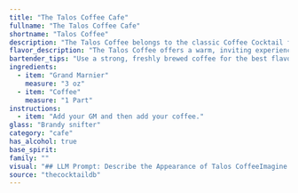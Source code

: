 ```yaml
---
title: "The Talos Coffee Cafe"
fullname: "The Talos Coffee Cafe"
shortname: "Talos Coffee"
description: "The Talos Coffee belongs to the classic Coffee Cocktail family, drawing inspiration from the timeless tradition of pairing coffee with liqueurs. This drink's origins remain shrouded in mystery, but it likely emerged in the 20th century, reflecting the rising popularity of coffee-based cocktails. "
flavor_description: "The Talos Coffee offers a warm, inviting experience. The Grand Marnier's citrus notes intertwine with the rich, roasted coffee aroma, creating a complex and slightly bittersweet profile. The finish lingers with a subtle orange zest and a lingering coffee warmth, leaving you wanting more. "
bartender_tips: "Use a strong, freshly brewed coffee for the best flavor.  Chill the Grand Marnier beforehand to ensure a balanced, refreshing cocktail.  Use a good quality ice and a cocktail shaker for optimal dilution and chilling.  Strain into a chilled coupe glass for a sophisticated presentation.  A splash of orange bitters can add complexity. "
ingredients:
  - item: "Grand Marnier"
    measure: "3 oz"
  - item: "Coffee"
    measure: "1 Part"
instructions:
  - item: "Add your GM and then add your coffee."
glass: "Brandy snifter"
category: "cafe"
has_alcohol: true
base_spirit:
family: ""
visual: "## LLM Prompt: Describe the Appearance of Talos CoffeeImagine a cocktail called Talos Coffee that features **Grand Marnier** and **coffee**. **Describe the appearance of this cocktail in detail, considering:*** **Color:**  What is the overall color of the drink? Is it a deep brown, a rich amber, or something else?  Are there any layers or gradients of color?* **Texture:** Is it a smooth, silky drink? Are there any visible particles or sediments? * **Garnish:** Is there a garnish on top of the drink? If so, what kind and how does it add to the visual appeal?* **Glassware:** What type of glass is the Talos Coffee served in?  Does the glass shape enhance the presentation?**Remember to use descriptive language to evoke the visual experience of the cocktail.** "
source: "thecocktaildb"
---
```


